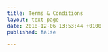 ```yaml
---
title: Terms & Conditions
layout: text-page
date: 2018-12-06 13:53:44 +0100
published: false

---
```

